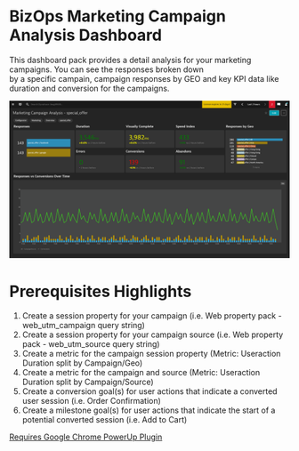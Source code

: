 # BizOps Marketing Campaign Analysis Dashboard

This dashboard pack provides a detail analysis for your marketing campaigns. You can see the responses broken down <br>
by a specific campain, campaign responses by GEO and key KPI data like duration and conversion for the campaigns. <br>

![Marketing Campaign Analysis](MCA.png)

# Prerequisites Highlights

1. Create a session property for your campaign (i.e. Web property pack - web\_utm\_campaign query string)
2. Create a session property for your campaign source (i.e. Web property pack - web\_utm\_source query string)
3. Create a metric for the campaign session property (Metric: Useraction Duration split by Campaign/Geo)
4. Create a metric for the campaign and source (Metric: Useraction Duration split by Campaign/Source)
5. Create a conversion goal(s) for user actions that indicate a converted user session (i.e. Order Confirmation)
6. Create a milestone goal(s) for user actions that indicate the start of a potential converted session (i.e. Add to Cart)

[Requires Google Chrome PowerUp Plugin](https://chrome.google.com/webstore/detail/dynatrace-dashboard-power/dmpgdhbpdodhddciokonbahhbpaalmco)
